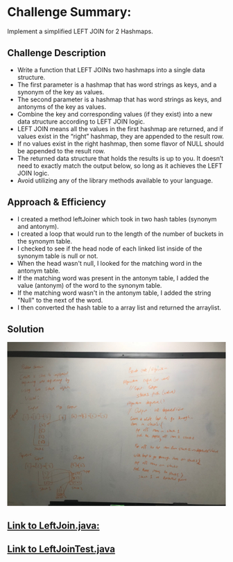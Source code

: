 # Challenge Summary:
Implement a simplified LEFT JOIN for 2 Hashmaps.

## Challenge Description
- Write a function that LEFT JOINs two hashmaps into a single data structure.
- The first parameter is a hashmap that has word strings as keys, and a synonym of the key as values.
- The second parameter is a hashmap that has word strings as keys, and antonyms of the key as values.
- Combine the key and corresponding values (if they exist) into a new data structure according to LEFT JOIN logic.
- LEFT JOIN means all the values in the first hashmap are returned, and if values exist in the “right” hashmap, they are appended to the result row.
- If no values exist in the right hashmap, then some flavor of NULL should be appended to the result row.
- The returned data structure that holds the results is up to you.
    It doesn’t need to exactly match the output below, so long as it achieves the LEFT JOIN logic.
- Avoid utilizing any of the library methods available to your language.

## Approach & Efficiency
- I created a method leftJoiner which took in two hash tables (synonym and antonym).
- I created a loop that would run to the length of the number of buckets in the synonym table.
- I checked to see if the head node of each linked list inside of the synonym table is null or not.
- When the head wasn't null, I looked for the matching word in the antonym table.
- If the matching word was present in the antonym table, I added the value (antonym) of the word to the synonym table.
- If the matching word wasn't in the antonym table, I added the string "Null" to the next of the word.
- I then converted the hash table to a array list and returned the arraylist.


## Solution

![Repeated word](https://raw.githubusercontent.com/sadhikari07/data-structures-and-algorithms/master/java401_code_challenges/assets/queueueWithStackWhiteBoard.jpg)


## [Link to LeftJoin.java:](https://github.com/sadhikari07/data-structures-and-algorithms/blob/master/java401_code_challenges/src/main/java/java401_code_challenges/QueueWithStacks/QueueWithStacks.java)

## [Link to LeftJoinTest.java](https://github.com/sadhikari07/data-structures-and-algorithms/blob/master/java401_code_challenges/src/test/java/java401_code_challenges/QueueWithStacks/QueueWithStacksTest.java)

